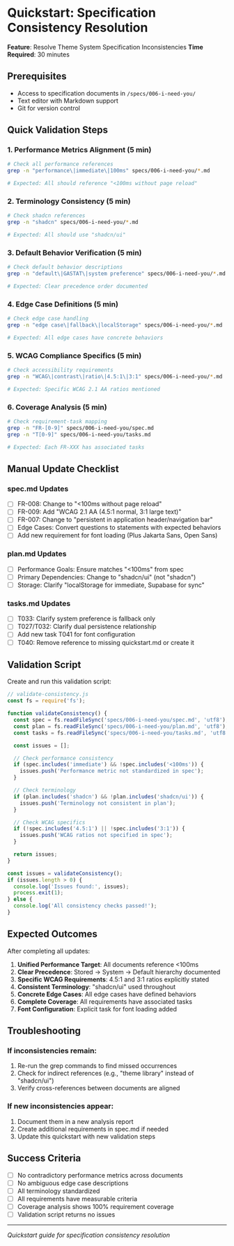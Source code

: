 # Quickstart: Specification Consistency Resolution

**Feature**: Resolve Theme System Specification Inconsistencies
**Time Required**: 30 minutes

## Prerequisites

- Access to specification documents in `/specs/006-i-need-you/`
- Text editor with Markdown support
- Git for version control

## Quick Validation Steps

### 1. Performance Metrics Alignment (5 min)
```bash
# Check all performance references
grep -n "performance\|immediate\|100ms" specs/006-i-need-you/*.md

# Expected: All should reference "<100ms without page reload"
```

### 2. Terminology Consistency (5 min)
```bash
# Check shadcn references
grep -n "shadcn" specs/006-i-need-you/*.md

# Expected: All should use "shadcn/ui"
```

### 3. Default Behavior Verification (5 min)
```bash
# Check default behavior descriptions
grep -n "default\|GASTAT\|system preference" specs/006-i-need-you/*.md

# Expected: Clear precedence order documented
```

### 4. Edge Case Definitions (5 min)
```bash
# Check edge case handling
grep -n "edge case\|fallback\|localStorage" specs/006-i-need-you/*.md

# Expected: All edge cases have concrete behaviors
```

### 5. WCAG Compliance Specifics (5 min)
```bash
# Check accessibility requirements
grep -n "WCAG\|contrast\|ratio\|4.5:1\|3:1" specs/006-i-need-you/*.md

# Expected: Specific WCAG 2.1 AA ratios mentioned
```

### 6. Coverage Analysis (5 min)
```bash
# Check requirement-task mapping
grep -n "FR-[0-9]" specs/006-i-need-you/spec.md
grep -n "T[0-9]" specs/006-i-need-you/tasks.md

# Expected: Each FR-XXX has associated tasks
```

## Manual Update Checklist

### spec.md Updates
- [ ] FR-008: Change to "<100ms without page reload"
- [ ] FR-009: Add "WCAG 2.1 AA (4.5:1 normal, 3:1 large text)"
- [ ] FR-007: Change to "persistent in application header/navigation bar"
- [ ] Edge Cases: Convert questions to statements with expected behaviors
- [ ] Add new requirement for font loading (Plus Jakarta Sans, Open Sans)

### plan.md Updates
- [ ] Performance Goals: Ensure matches "<100ms" from spec
- [ ] Primary Dependencies: Change to "shadcn/ui" (not "shadcn")
- [ ] Storage: Clarify "localStorage for immediate, Supabase for sync"

### tasks.md Updates
- [ ] T033: Clarify system preference is fallback only
- [ ] T027/T032: Clarify dual persistence relationship
- [ ] Add new task T041 for font configuration
- [ ] T040: Remove reference to missing quickstart.md or create it

## Validation Script

Create and run this validation script:

```javascript
// validate-consistency.js
const fs = require('fs');

function validateConsistency() {
  const spec = fs.readFileSync('specs/006-i-need-you/spec.md', 'utf8');
  const plan = fs.readFileSync('specs/006-i-need-you/plan.md', 'utf8');
  const tasks = fs.readFileSync('specs/006-i-need-you/tasks.md', 'utf8');

  const issues = [];

  // Check performance consistency
  if (spec.includes('immediate') && !spec.includes('<100ms')) {
    issues.push('Performance metric not standardized in spec');
  }

  // Check terminology
  if (plan.includes('shadcn') && !plan.includes('shadcn/ui')) {
    issues.push('Terminology not consistent in plan');
  }

  // Check WCAG specifics
  if (!spec.includes('4.5:1') || !spec.includes('3:1')) {
    issues.push('WCAG ratios not specified in spec');
  }

  return issues;
}

const issues = validateConsistency();
if (issues.length > 0) {
  console.log('Issues found:', issues);
  process.exit(1);
} else {
  console.log('All consistency checks passed!');
}
```

## Expected Outcomes

After completing all updates:

1. **Unified Performance Target**: All documents reference <100ms
2. **Clear Precedence**: Stored → System → Default hierarchy documented
3. **Specific WCAG Requirements**: 4.5:1 and 3:1 ratios explicitly stated
4. **Consistent Terminology**: "shadcn/ui" used throughout
5. **Concrete Edge Cases**: All edge cases have defined behaviors
6. **Complete Coverage**: All requirements have associated tasks
7. **Font Configuration**: Explicit task for font loading added

## Troubleshooting

### If inconsistencies remain:
1. Re-run the grep commands to find missed occurrences
2. Check for indirect references (e.g., "theme library" instead of "shadcn/ui")
3. Verify cross-references between documents are aligned

### If new inconsistencies appear:
1. Document them in a new analysis report
2. Create additional requirements in spec.md if needed
3. Update this quickstart with new validation steps

## Success Criteria

- [ ] No contradictory performance metrics across documents
- [ ] No ambiguous edge case descriptions
- [ ] All terminology standardized
- [ ] All requirements have measurable criteria
- [ ] Coverage analysis shows 100% requirement coverage
- [ ] Validation script returns no issues

---
*Quickstart guide for specification consistency resolution*